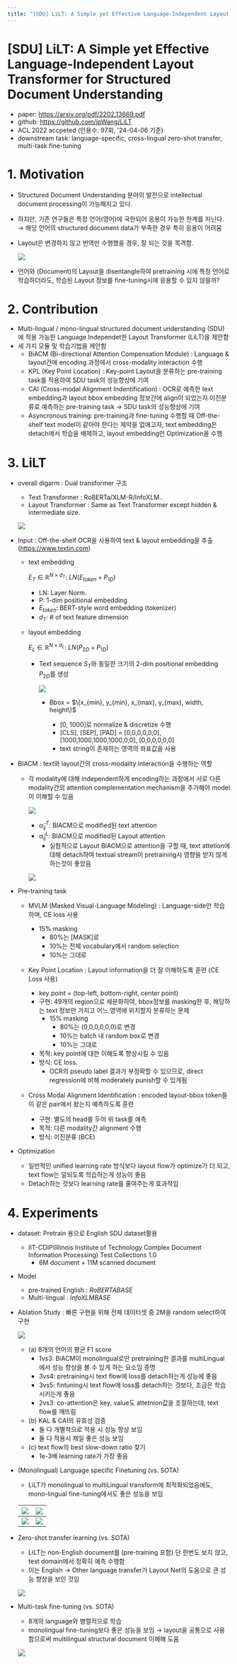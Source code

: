 ```yaml
---
title: "[SDU] LiLT: A Simple yet Effective Language-Independent Layout Transformer for Structured Document Understanding"
---
```

# [SDU] LiLT: A Simple yet Effective Language-Independent Layout Transformer for Structured Document Understanding

- paper: https://arxiv.org/pdf/2202.13669.pdf
- github: https://github.com/jpWang/LiLT
- ACL 2022 accpeted (인용수: 97회, '24-04-06 기준)
- downstream task: language-specific, cross-lingual zero-shot transfer, multi-task fine-tuning

# 1. Motivation

- Structured Document Understanding 분야의 발전으로 intellectual document processing이 가능해지고 있다.

- 하지만, 기존 연구들은 특정 언어(영어)에 국한되어 응용이 가능한 한계를 지닌다. $\to$ 해당 언어의 structured document data가 부족한 경우 특히 응용이 어려움 

- Layout은 변경하지 않고 번역만 수행했을 경우, 잘 되는 것을 목격함.

  ![](../images/2024-04-06/image-20240406155148140.png)

- 언어와 (Document)의 Layout을 disentangle하여 pretraining 시에 특정 언어로 학습하더라도, 학습된 Layout 정보를 fine-tuning시에 응용할 수 있지 않을까?

# 2. Contribution

- Multi-lingual / mono-lingual structured document understanding (SDU)에 적용 가능한 Language Independet한 Layout Transformer (LiLT)을 제안함
- 세 가지 모듈 및 학습기법을 제안함
  - BiACM (Bi-directional Attention Compensation Module) : Language & layout간에 encoding 과정에서 cross-modality interaction 수행
  - KPL (Key Point Location) : Key-point Layout을 분류하는 pre-training task를 적용하여 SDU task의 성능향상에 기여
  - CAI (Cross-modal Alignment Indentification) : OCR로 예측한 text embedding과 layout bbox embedding 정보간에 align이 되었는지 이진분류로 예측하는 pre-training task $\to$ SDU task의 성능향상에 기여
  - Asyncronous training: pre-training과 fine-tuning 수행할 때 Off-the-shelf text model이 같아야 한다는 제약을 없애고자, text embedding은 detach에서 학습을 배제하고, layout embedding만 Optimization을 수행

# 3. LiLT

- overall digarm : Dual transformer 구조

  - Text Transformer : RoBERTa/XLM-R/InfoXLM..
  - Layout Transformer : Same as Text Transformer except hidden & intermediate size.

  ![](../images/2024-04-06/image-20240406160634167.png)

- Input : Off-the-shelf OCR을 사용하여 text & layout embedding을 추출 (https://www.textin.com)

  - text embedding

    $E_T \in \mathbb{R}^{N \times d_T}$: $LN(E_{token}+P_{1D})$

    - LN: Layer Norm.
    - P: 1-dim positional embedding
    - $E_{token}$: BERT-style word embedding (tokenizer)
    - $d_T$: # of text feature dimension

  - layout embedding

    $E_L \in \mathbb{R}^{N \times d_L}$: $LN(P_{2D}+P_{1D})$

    - Text sequence $S_T$와 동일한 크기의 2-dim positional embedding $P_{2D}$를 생성

      ![](../images/2024-04-06/image-20240406184556650.png)

      - Bbox = $\(x_{min}, y_{min}, x_{max}, y_{max}, width, height\)$

        - [0, 1000]로 normalize & discretize 수행
        - [CLS], [SEP], [PAD] = [0,0,0,0,0,0], [1000,1000,1000,1000,0,0], [0,0,0,0,0,0]
        - text string이 존재하는 영역의 좌표값을 사용

         

- BIACM : text와 layout간의 cross-modality interaction을 수행하는 역할

  - 각 modality에 대해 independent하게 encoding하는 과정에서 서로 다른 modality간의 attention complementation mechanism을 추가해야 model이 이해할 수 있음

    ![](../images/2024-04-06/image-20240406185832544.png)

    - $\tilde{\alpha}_{ij}^T$: BIACM으로 modified된 text attention
    - $\tilde{\alpha}_{ij}^L$: BIACM으로 modified된 Layout attention
      - 실험적으로 Layout BIACM으로 attention을 구할 때, text attetion에 대해 detach하여 textual stream이 pretraining시 영향을 받지 않게 하는것이 좋았음

    ![](../images/2024-04-06/image-20240406185809029.png)

- Pre-training task

  - MVLM (Masked Visual-Language Modeling) : Language-side만 학습하며, CE loss 사용
    - 15% masking
      - 80%는 [MASK]로
      - 10%는 전체 vocabulary에서 random selection
      - 10%는 그대로
  - Key Point Location : Layout information을 더 잘 이해하도록 훈련 (CE Loss 사용)
    - key point = (top-left, bottom-right, center point)
    - 구현: 49개의 region으로 세분화하여, bbox정보를 masking한 후, 해당하는 text 정보만 가지고 어느 영역에 위치할지 분류하는 문제
      - 15% masking
        - 80%는 (0,0,0,0,0,0)로 변경
        - 10%는 batch 내 random box로 변경
        - 10%는 그대로
    - 목적: key point에 대한 이해도록 향상시킬 수 있음
    - 방식: CE loss. 
      - OCR의 pseudo label 결과가 부정확할 수 있으므로, direct regression에 비해 moderately punish할 수 있게됨

  - Cross Modal Alignment Identification : encoded layout-bbox token들이 같은 pair에서 왔는지 예측하도록 훈련
    - 구현: 별도의 head를 두어 위 task를 예측
    - 목적: 다른 modality간 alignment 수행
    - 방식: 이진분류 (BCE)

- Optimization
  - 일반적인 unified learning rate 방식보다 layout flow가 optimize가 더 되고, text flow는 덜되도록 학습하는게 성능이 좋음
  - Detach하는 것보다 learning rate를 줄여주는게 효과적임

# 4. Experiments

- dataset: Pretrain 용으로 English SDU dataset활용
  - IIT-CDIP(Illinois Institute of Technology Complex Document Information Processing) Test Collections 1.0
    - 6M document + 11M scanned document

- Model
  - pre-trained English : $RoBERTA{BASE}$
  -  Multi-lingual : $InfoXLM{BASE}$

- Ablation Study : 빠른 구현을 위해 전체 데이터셋 중 2M을 random select하여 구현

  ![](../images/2024-04-06/image-20240406191701077.png)

  - (a) 8개의 언어의 평균 F1 score
    - 1vs3: BiACM이 monolingual로만 pretraining한 결과를 multiLingual에서 성능 향상을 볼 수 있게 하는 요소임 증명
    - 3vs4: pretraining시 text flow에 loss를 detach하는게 성능에 좋음
    - 3vs5: fintuning시 text flow에 loss를 detach하는 것보다, 조금은 학습시키는게 좋음
    - 2vs3: co-attention은 key, value도 attetnion값을 조절하는데, text flow를 깨뜨림
  - (b) KAL & CAI의 유효성 검증
    - 둘 다 개별적으로 적용 시 성능 향상 보임
    - 둘 다 적용시 제일 좋은 성능 보임
  - (c) text flow의 best slow-down ratio 찾기
    - 1e-3배 learning rate가 가장 좋음

- (Monolingual) Language specific Finetuning (vs. SOTA)

  - LiLT가 monolingual to multiLingual transform에 최적화되었음에도, mono-lingual fine-tuning에서도 좋은 성능을 보임

  | ![](../images/2024-04-06/image-20240406212718260.png) | ![](../images/2024-04-06/image-20240406212733068.png) |
  | -------------------------------------------------- | -------------------------------------------------- |
  | ![](../images/2024-04-06/image-20240406212744869.png) | ![](../images/2024-04-06/image-20240406212813171.png) |

  

- Zero-shot transfer learning (vs. SOTA)

  - LiLT는 non-English document를 (pre-training 포함) 단 한번도 보지 않고, test domain에서 정확히 예측 수행함
  - 이는 English $\to$ Other language transfer가 Layout Net의 도움으로 큰 성능 향상을 보인 것임

  ![](../images/2024-04-06/image-20240406213134818.png)

- Multi-task fine-tuning (vs. SOTA)

  - 8개의 language와 병렬적으로 학습
  - monolingual fine-tuning보다 좋은 성능을 보임 $\to$ layout을 공통으로 사용함으로써 multilingual structural document 이해해 도움

  ![](../images/2024-04-06/image-20240406214502270.png)


